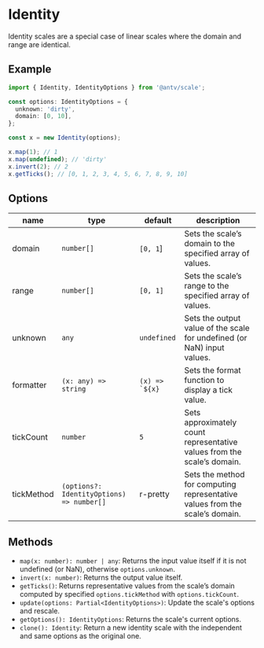 # Identity

Identity scales are a special case of linear scales where the domain and range are identical.

## Example

```ts
import { Identity, IdentityOptions } from '@antv/scale';

const options: IdentityOptions = {
  unknown: 'dirty',
  domain: [0, 10],
};

const x = new Identity(options);

x.map(1); // 1
x.map(undefined); // 'dirty'
x.invert(2); // 2
x.getTicks(); // [0, 1, 2, 3, 4, 5, 6, 7, 8, 9, 10]
```

## Options

| name | type | default | description |
| ---- | ---- | ------- | ----------- |
| domain | `number[]` | `[0, 1`] |Sets the scale’s domain to the specified array of values. |
| range | `number[]` | `[0, 1]` |Sets the scale’s range to the specified array of values. |
| unknown | `any` | `undefined` |Sets the output value of the scale for undefined (or NaN) input values. |
| formatter | `(x: any) => string` | ```(x) => `${x}```|Sets the format function to display a tick value. |
| tickCount | `number` | `5` |Sets approximately count representative values from the scale’s domain. |
| tickMethod | `(options?: IdentityOptions) => number[]` | r-pretty|Sets the method for computing representative values from the scale’s domain.|

## Methods

- `map(x: number): number | any`: Returns the input value itself if it is not undefined (or NaN), otherwise `options.unknown`.
- `invert(x: number)`: Returns the output value itself.
- `getTicks()`: Returns representative values from the scale’s domain computed by specified `options.tickMethod` with `options.tickCount`.
- `update(options: Partial<IdentityOptions>)`: Update the scale's options and rescale.
- `getOptions(): IdentityOptions`: Returns the scale's current options.
- `clone(): Identity`: Return a new identity scale with the independent and same options as the original one.

